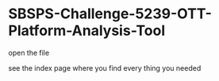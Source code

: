 # SBSPS-Challenge-5239-OTT-Platform-Analysis-Tool

open the file 

see the index page where you find every thing you needed

